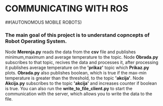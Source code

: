 # COMMUNICATING WITH ROS
##(AUTONOMOUS MOBILE ROBOTS)
### The main goal of this project is to understand copncepts of Robot Operating System.

Node **Merenja.py** reads the data from the **csv** file and publishes minimum,maximum and average temperature to the topic. Node **Obrada.py** subscribes to that topic, recives the data and processes it, after processing it publishes average temperature on the **'prikaz'** topic which **Prikaz.py** plots. **Obrada.py** also publishes boolean, which is true if the max-min temperature is greater than the threshold, to the topic **'akcija'**. Node **Akcija.py** subscribes to the topic **'akcija'** and increases counter if boolean is true.
You can also run the **write_to_file_client.py** to start the communication with the server, which allows you to write the data to the file.
